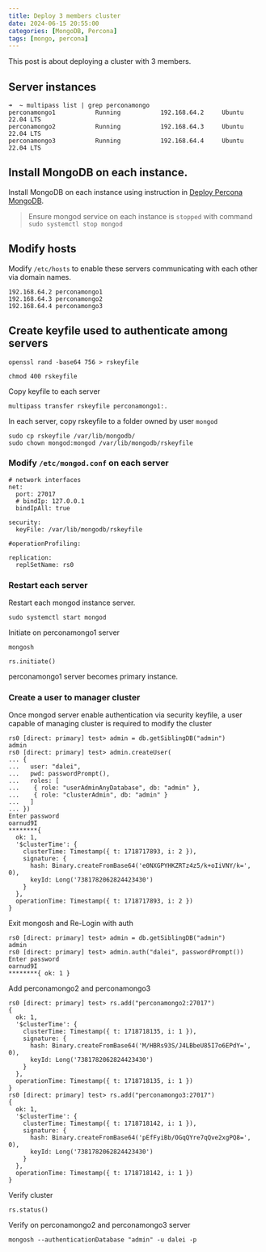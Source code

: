 ```yaml
---
title: Deploy 3 members cluster
date: 2024-06-15 20:55:00
categories: [MongoDB, Percona]
tags: [mongo, percona]
---
```


This post is about deploying a cluster with 3 members.

## Server instances

```console
➜  ~ multipass list | grep perconamongo
perconamongo1           Running           192.168.64.2     Ubuntu 22.04 LTS
perconamongo2           Running           192.168.64.3     Ubuntu 22.04 LTS
perconamongo3           Running           192.168.64.4     Ubuntu 22.04 LTS
```

## Install MongoDB on each instance.

Install MongoDB on each instance using instruction in [Deploy Percona MongoDB](/posts/deploy-percona-mongodb/).

> Ensure mongod service on each instance is `stopped` with command `sudo systemctl stop mongod`

## Modify hosts

Modify `/etc/hosts` to enable these servers communicating with each other via domain names.

```console
192.168.64.2 perconamongo1
192.168.64.3 perconamongo2
192.168.64.4 perconamongo3
```

## Create keyfile used to authenticate among servers

```console
openssl rand -base64 756 > rskeyfile

chmod 400 rskeyfile
```

Copy keyfile to each server

```console
multipass transfer rskeyfile perconamongo1:.
```

In each server, copy rskeyfile to a folder owned by user `mongod`

```console
sudo cp rskeyfile /var/lib/mongodb/
sudo chown mongod:mongod /var/lib/mongodb/rskeyfile
```

### Modify `/etc/mongod.conf` on each server

```console
# network interfaces
net:
  port: 27017
  # bindIp: 127.0.0.1
  bindIpAll: true

security:
  keyFile: /var/lib/mongodb/rskeyfile

#operationProfiling:

replication:
  replSetName: rs0
```

### Restart each server

Restart each mongod instance server.

```console
sudo systemctl start mongod
```

Initiate on perconamongo1 server

```console
mongosh

rs.initiate()
```

perconamongo1 server becomes primary instance.

### Create a user to manager cluster

Once mongod server enable authentication via security keyfile, a user capable of managing cluster is required to modify the cluster

```console
rs0 [direct: primary] test> admin = db.getSiblingDB("admin")
admin
rs0 [direct: primary] test> admin.createUser(
... {
...   user: "dalei",
...   pwd: passwordPrompt(),
...   roles: [
...    { role: "userAdminAnyDatabase", db: "admin" },
...    { role: "clusterAdmin", db: "admin" }
...   ]
... })
Enter password
oarnud9I
********{
  ok: 1,
  '$clusterTime': {
    clusterTime: Timestamp({ t: 1718717893, i: 2 }),
    signature: {
      hash: Binary.createFromBase64('e0NXGPYHKZRTz4z5/k+oIiVNY/k=', 0),
      keyId: Long('7381782062824423430')
    }
  },
  operationTime: Timestamp({ t: 1718717893, i: 2 })
}
```

Exit mongosh and Re-Login with auth

```console
rs0 [direct: primary] test> admin = db.getSiblingDB("admin")
admin
rs0 [direct: primary] test> admin.auth("dalei", passwordPrompt())
Enter password
oarnud9I
********{ ok: 1 }
```

Add perconamongo2 and perconamongo3

```console
rs0 [direct: primary] test> rs.add("perconamongo2:27017")
{
  ok: 1,
  '$clusterTime': {
    clusterTime: Timestamp({ t: 1718718135, i: 1 }),
    signature: {
      hash: Binary.createFromBase64('M/HBRs93S/J4LBbeU85I7o6EPdY=', 0),
      keyId: Long('7381782062824423430')
    }
  },
  operationTime: Timestamp({ t: 1718718135, i: 1 })
}
rs0 [direct: primary] test> rs.add("perconamongo3:27017")
{
  ok: 1,
  '$clusterTime': {
    clusterTime: Timestamp({ t: 1718718142, i: 1 }),
    signature: {
      hash: Binary.createFromBase64('pEfFyiBb/OGqQYre7qQve2xgPQ8=', 0),
      keyId: Long('7381782062824423430')
    }
  },
  operationTime: Timestamp({ t: 1718718142, i: 1 })
}
```

Verify cluster

```console
rs.status()
```

Verify on perconamongo2 and perconamongo3 server

```console
mongosh --authenticationDatabase "admin" -u dalei -p
```